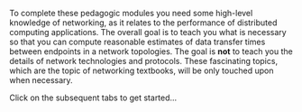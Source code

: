 
To complete these pedagogic modules you need some high-level
knowledge of networking, as it relates to the performance of distributed computing
applications.  The overall goal is to teach you what is necessary so that
you can compute reasonable estimates of data transfer times between
endpoints in a network topologies. The goal is **not** to teach you the
details of network technologies and protocols. These fascinating topics,
which are the topic of networking textbooks, will be only touched upon
when necessary.


Click on the subsequent tabs to get started...


